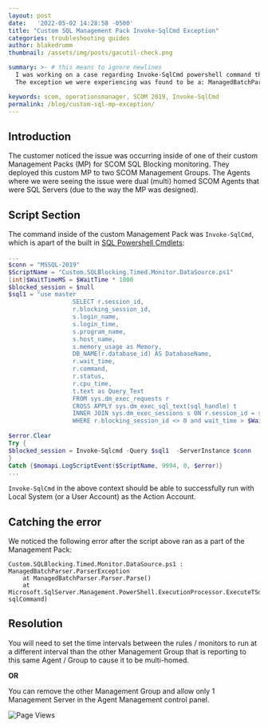 ```yaml
---
layout: post
date:   '2022-05-02 14:28:58 -0500'
title: "Custom SQL Management Pack Invoke-SqlCmd Exception"
categories: troubleshooting guides
author: blakedrumm
thumbnail: /assets/img/posts/gacutil-check.png

summary: >- # this means to ignore newlines
  I was working on a case regarding Invoke-SqlCmd powershell command that is unable to return data for all SQL Servers.
  The exception we were experiencing was found to be a: ManagedBatchParser.ParserException

keywords: scom, operationsmanager, SCOM 2019, Invoke-SqlCmd
permalink: /blog/custom-sql-mp-exception/
---
```

## Introduction
The customer noticed the issue was occurring inside of one of their custom Management Packs (MP) for SCOM SQL Blocking monitoring. They deployed this custom MP to two SCOM Management Groups. The Agents where we were seeing the issue were dual (multi) homed SCOM Agents that were SQL Servers (due to the way the MP was designed).

## Script Section
The command inside of the custom Management Pack was `Invoke-SqlCmd`, which is apart of the built in [SQL Powershell Cmdlets](https://docs.microsoft.com/en-us/sql/powershell/sql-server-powershell?view=sql-server-ver15):

```powershell
...
$conn = "MSSQL-2019"
$ScriptName = "Custom.SQLBlocking.Timed.Monitor.DataSource.ps1"
[int]$WaitTimeMS = $WaitTime * 1000
$blocked_session = $null
$sql1 = "use master
                  SELECT r.session_id,
                  r.blocking_session_id,
                  s.login_name,
                  s.login_time,
                  s.program_name,
                  s.host_name,
                  s.memory_usage as Memory,
                  DB_NAME(r.database_id) AS DatabaseName,
                  r.wait_time,
                  r.command,
                  r.status,
                  r.cpu_time,
                  t.text as Query_Text
                  FROM sys.dm_exec_requests r
                  CROSS APPLY sys.dm_exec_sql_text(sql_handle) t
                  INNER JOIN sys.dm_exec_sessions s ON r.session_id = s.session_id
                  WHERE r.blocking_session_id <> 0 and wait_time > $WaitTimeMS"
          
$error.Clear
Try {
$blocked_session = Invoke-Sqlcmd -Query $sql1  -ServerInstance $conn
}
Catch {$momapi.LogScriptEvent($ScriptName, 9994, 0, $error)}
...
```

`Invoke-SqlCmd` in the above context should be able to successfully run with Local System (or a User Account) as the Action Account.

## Catching the error
We noticed the following error after the script above ran as a part of the Management Pack:

```
Custom.SQLBlocking.Timed.Monitor.DataSource.ps1 : ManagedBatchParser.ParserException
    at ManagedBatchParser.Parser.Parse()
    at Microsoft.SqlServer.Management.PowerShell.ExecutionProcessor.ExecuteTSql(String sqlCommand)
```

## Resolution
You will need to set the time intervals between the rules / monitors to run at a different interval than the other Management Group that is reporting to this same Agent / Group to cause it to be multi-homed.

**OR**

You can remove the other Management Group and allow only 1 Management Server in the Agent Management control panel.

![Page Views](https://counter.blakedrumm.com/count/tag.svg?url=blakedrumm.com/blog/custom-sql-mp-exception/)

<!--
## Welcome to GitHub Pages

You can use the [editor on GitHub](https://github.com/blakedrumm/SCOM-Scripts-and-SQL/edit/master/docs/index.md) to maintain and preview the content for your website in Markdown files.

Whenever you commit to this repository, GitHub Pages will run [Jekyll](https://jekyllrb.com/) to rebuild the pages in your site, from the content in your Markdown files.

### Markdown

Markdown is a lightweight and easy-to-use syntax for styling your writing. It includes conventions for

```markdown
Syntax highlighted code block

# Header 1
## Header 2
### Header 3

- Bulleted
- List

1. Numbered
2. List

**Bold** and _Italic_ and `Code` text

[Link](url) and ![Image](src)
```

For more details see [GitHub Flavored Markdown](https://guides.github.com/features/mastering-markdown/).

### Jekyll Themes

Your Pages site will use the layout and styles from the Jekyll theme you have selected in your [repository settings](https://github.com/blakedrumm/SCOM-Scripts-and-SQL/settings/pages). The name of this theme is saved in the Jekyll `_config.yml` configuration file.

### Support or Contact

Having trouble with Pages? Check out our [documentation](https://docs.github.com/categories/github-pages-basics/) or [contact support](https://support.github.com/contact) and we’ll help you sort it out.
-->
